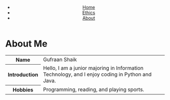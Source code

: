 <!DOCTYPE html>
<html lang="en">
<head>
    <meta charset="UTF-8">
    <meta name="viewport" content="width=device-width, initial-scale=1.0">
    <title>About</title>
    <link rel="stylesheet" href="style.css">
</head>
<body>
    <header>
        <nav>
            <ul>
                <li><a href="index.html">Home</a></li>
                <li><a href="ethics.html">Ethics</a></li>
                <li><a href="about.html">About</a></li>
            </ul>
        </nav>
    </header>
    <main>
        <h1>About Me</h1>
        <table>
            <tr>
                <th>Name</th>
                <td>Gufraan Shaik</td>
            </tr>
            <tr>
                <th>Introduction</th>
                <td>Hello, I am a junior majoring in Information Technology, and I enjoy coding in Python and Java.</td>
            </tr>
            <tr>
                <th>Hobbies</th>
                <td>Programming, reading, and playing sports.</td>
            </tr>
        </table>
    </main>
</body>
</html>
